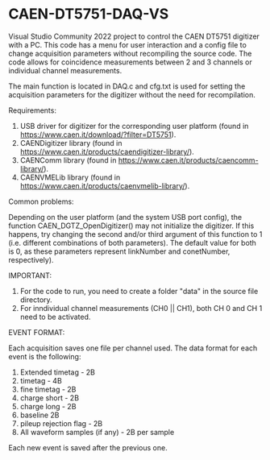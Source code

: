 # CAEN-DT5751-DAQ-VS
Visual Studio Community 2022 project to control the CAEN DT5751 digitizer with a PC. This code has a menu for user interaction and a config file to change acquisition parameters without recompiling the source code. The code allows for coincidence measurements between 2 and 3 channels or individual channel measurements.

The main function is located in DAQ.c and cfg.txt is used for setting the acquisition parameters for the digitizer without the need for recompilation. 

Requirements:

  1. USB driver for digitizer for the corresponding user platform (found in https://www.caen.it/download/?filter=DT5751).
  2. CAENDigitizer library (found in https://www.caen.it/products/caendigitizer-library/).
  3. CAENComm library (found in https://www.caen.it/products/caencomm-library/).
  4. CAENVMELib library (found in https://www.caen.it/products/caenvmelib-library/).

Common problems:

Depending on the user platform (and the system USB port config), the function CAEN_DGTZ_OpenDigitizer() may not initialize the digitizer. If this happens, try changing the second and/or third argument of this function to 1 (i.e. different combinations of both parameters). The default value for both is 0, as these parameters represent linkNumber and conetNumber, respectively).

IMPORTANT:

  1. For the code to run, you need to create a folder "data" in the source file directory.
  2. For inndividual channel measurements (CH0 || CH1), both CH 0 and CH 1 need to be activated.

EVENT FORMAT:

Each acquisition saves one file per channel used. The data format for each event is the following:

  1. Extended timetag - 2B
  2. timetag - 4B
  3. fine timetag - 2B
  4. charge short - 2B
  5. charge long - 2B
  6. baseline 2B
  7. pileup rejection flag - 2B
  8. All waveform samples (if any) - 2B per sample

Each new event is saved after the previous one.
